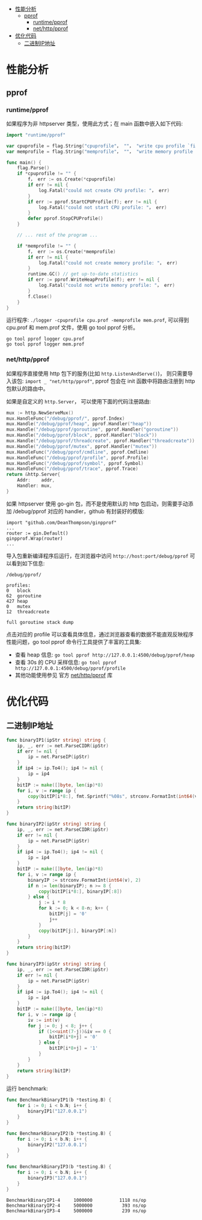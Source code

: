 <!-- TOC depthFrom:1 depthTo:6 withLinks:1 updateOnSave:1 orderedList:0 -->

- [性能分析](#性能分析)
	- [pprof](#pprof)
		- [runtime/pprof](#runtimepprof)
		- [net/http/pprof](#nethttppprof)
- [优化代码](#优化代码)
	- [二进制IP地址](#二进制ip地址)

<!-- /TOC -->

# 性能分析

## pprof

### runtime/pprof

如果程序为非 httpserver 类型，使用此方式；在 main 函数中嵌入如下代码:

```go
import "runtime/pprof"

var cpuprofile = flag.String("cpuprofile"， ""， "write cpu profile `file`")
var memprofile = flag.String("memprofile"， ""， "write memory profile to `file`")

func main() {
    flag.Parse()
    if *cpuprofile != "" {
        f， err := os.Create(*cpuprofile)
        if err != nil {
            log.Fatal("could not create CPU profile: "， err)
        }
        if err := pprof.StartCPUProfile(f); err != nil {
            log.Fatal("could not start CPU profile: "， err)
        }
        defer pprof.StopCPUProfile()
    }

    // ... rest of the program ...

    if *memprofile != "" {
        f， err := os.Create(*memprofile)
        if err != nil {
            log.Fatal("could not create memory profile: "， err)
        }
        runtime.GC() // get up-to-date statistics
        if err := pprof.WriteHeapProfile(f); err != nil {
            log.Fatal("could not write memory profile: "， err)
        }
        f.Close()
    }
}
```

运行程序: `./logger -cpuprofile cpu.prof -memprofile mem.prof`, 可以得到 cpu.prof 和 mem.prof 文件，使用 go tool pprof 分析。

```
go tool pprof logger cpu.prof
go tool pprof logger mem.prof
```

### net/http/pprof

如果程序直接使用 http 包下的服务(比如 `http.ListenAndServe()`)， 则只需要导入该包: `import _ "net/http/pprof"`, pprof 包会在 init 函数中将路由注册到 http 包默认的路由中。

如果是自定义的 `http.Server`， 可以使用下面的代码注册路由:

```go
mux := http.NewServeMux()
mux.HandleFunc("/debug/pprof/", pprof.Index)
mux.Handle("/debug/pprof/heap", pprof.Handler("heap"))
mux.Handle("/debug/pprof/goroutine", pprof.Handler("goroutine"))
mux.Handle("/debug/pprof/block", pprof.Handler("block"))
mux.Handle("/debug/pprof/threadcreate", pprof.Handler("threadcreate"))
mux.Handle("/debug/pprof/mutex", pprof.Handler("mutex"))
mux.HandleFunc("/debug/pprof/cmdline", pprof.Cmdline)
mux.HandleFunc("/debug/pprof/profile", pprof.Profile)
mux.HandleFunc("/debug/pprof/symbol", pprof.Symbol)
mux.HandleFunc("/debug/pprof/trace", pprof.Trace)
return &http.Server{
	Addr:    addr,
	Handler: mux,
}
```

如果 httpserver 使用 go-gin 包，而不是使用默认的 http 包启动，则需要手动添加 /debug/pprof 对应的 handler，github 有封装好的模版:

```
import "github.com/DeanThompson/ginpprof"
...
router := gin.Default()
ginpprof.Wrap(router)
...
```

导入包重新编译程序后运行，在浏览器中访问 `http://host:port/debug/pprof` 可以看到如下信息:

```
/debug/pprof/

profiles:
0	block
62	goroutine
427	heap
0	mutex
12	threadcreate

full goroutine stack dump
```

点击对应的 profile 可以查看具体信息，通过浏览器查看的数据不能直观反映程序性能问题，go tool pprof 命令行工具提供了丰富的工具集:

- 查看 heap 信息: `go tool pprof http://127.0.0.1:4500/debug/pprof/heap`
- 查看 30s 的 CPU 采样信息: `go tool pprof http://127.0.0.1:4500/debug/pprof/profile`
- 其他功能使用参见 官方 [net/http/pprof](https://golang.org/pkg/net/http/pprof/) 库



# 优化代码

## 二进制IP地址

```go
func binaryIP1(ipStr string) string {
	ip, _, err := net.ParseCIDR(ipStr)
	if err != nil {
		ip = net.ParseIP(ipStr)
	}
	if ip4 := ip.To4(); ip4 != nil {
		ip = ip4
	}
	bitIP := make([]byte, len(ip)*8)
	for i, v := range ip {
		copy(bitIP[i*8:], fmt.Sprintf("%08s", strconv.FormatInt(int64(v), 2)))
	}
	return string(bitIP)
}

func binaryIP2(ipStr string) string {
	ip, _, err := net.ParseCIDR(ipStr)
	if err != nil {
		ip = net.ParseIP(ipStr)
	}
	if ip4 := ip.To4(); ip4 != nil {
		ip = ip4
	}
	bitIP := make([]byte, len(ip)*8)
	for i, v := range ip {
        binaryIP := strconv.FormatInt(int64(v), 2)
        if n := len(binaryIP); n >= 8 {
            copy(bitIP[i*8:], binaryIP[:8])
        } else {
            j := i * 8
            for k := 0; k < 8-n; k++ {
                bitIP[j] = '0'
                j++
            }
            copy(bitIP[j:], binaryIP[:n])
        }
	}
	return string(bitIP)
}

func binaryIP3(ipStr string) string {
	ip, _, err := net.ParseCIDR(ipStr)
	if err != nil {
		ip = net.ParseIP(ipStr)
	}
	if ip4 := ip.To4(); ip4 != nil {
		ip = ip4
	}
	bitIP := make([]byte, len(ip)*8)
	for i, v := range ip {
		iv := int(v)
		for j := 0; j < 8; j++ {
			if (1<<uint(7-j))&iv == 0 {
				bitIP[i*8+j] = '0'
			} else {
				bitIP[i*8+j] = '1'
			}
		}
	}
	return string(bitIP)
}
```

运行 benchmark:

```go
func BenchmarkBinaryIP1(b *testing.B) {
	for i := 0; i < b.N; i++ {
		binaryIP1("127.0.0.1")
	}
}

func BenchmarkBinaryIP2(b *testing.B) {
	for i := 0; i < b.N; i++ {
		binaryIP2("127.0.0.1")
	}
}

func BenchmarkBinaryIP3(b *testing.B) {
	for i := 0; i < b.N; i++ {
		binaryIP3("127.0.0.1")
	}
}
```

```
BenchmarkBinaryIP1-4   	 1000000	      1118 ns/op
BenchmarkBinaryIP2-4   	 5000000	       393 ns/op
BenchmarkBinaryIP3-4   	 5000000	       239 ns/op
```
